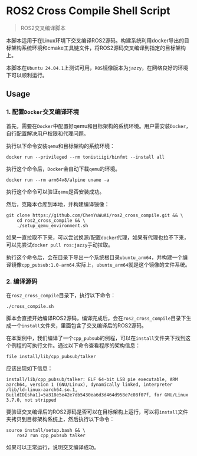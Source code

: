 # ROS2 Cross Compile Shell Script
> ROS2交叉编译脚本

本脚本适用于在Linux环境下交叉编译ROS2源码。构建系统利用docker导出的目标架构系统环境和cmake工具链文件，将ROS2源码交叉编译到指定的目标架构上。

本脚本在`Ubuntu 24.04.1`上测试可用，`ROS`镜像版本为`jazzy`，在网络良好的环境下可以顺利运行。

## Usage
### 1. 配置`Docker`交叉编译环境
首先，需要在`Docker`中配置好qemu和目标架构的系统环境。用户需安装`Docker`，自行配置解决用户权限和代理问题。

执行以下命令安装`qemu`和目标架构的系统环境：
```shell
docker run --privileged --rm tonistiigi/binfmt --install all
```
执行这个命令后，`Docker`会自动下载`qemu`的环境。
```shell
docker run --rm arm64v8/alpine uname -a
```
执行这个命令可以验证`qemu`是否安装成功。

然后，克隆本仓库到本地，并构建编译镜像：
```shell
git clone https://github.com/ChenYuWuAi/ros2_cross_compile.git && \
    cd ros2_cross_compile && \
    ./setup_qemu_environment.sh
```
如果一直拉取不下来，可以尝试换源/配置`docker`代理，如果有代理也拉不下来，可以先尝试`docker pull ros:jazzy`手动拉取。

执行这个命令后，会在目录下导出一个系统根目录`ubuntu_arm64`，并构建一个编译镜像`cpp_pubsub:1.0-arm64`.实际上，`ubuntu_arm64`就是这个镜像的文件系统。
### 2. 编译源码
在`ros2_cross_compile`目录下，执行以下命令：
```shell
./cross_compile.sh
```
脚本会直接开始编译ROS2源码，编译完成后，会在`ros2_cross_compile`目录下生成一个`install`文件夹，里面包含了交叉编译后的ROS2源码。

在本案例中，我们编译了一个`cpp_pubsub`的例程，可以在`install`文件夹下找到这个例程的可执行文件。通过以下命令查看程序的架构信息：
```shell
file install/lib/cpp_pubsub/talker
```
应该出现如下信息：
```shell
install/lib/cpp_pubsub/talker: ELF 64-bit LSB pie executable, ARM aarch64, version 1 (GNU/Linux), dynamically linked, interpreter /lib/ld-linux-aarch64.so.1, BuildID[sha1]=5a318e5e42e7db5430ea6d3d464d958e7c08f07f, for GNU/Linux 3.7.0, not stripped
```


要验证交叉编译后的ROS2源码是否可以在目标架构上运行，可以将`install`文件夹拷贝到目标架构系统上，然后执行以下命令：
```shell
source install/setup.bash && \
    ros2 run cpp_pubsub talker
```
如果可以正常运行，说明交叉编译成功。
